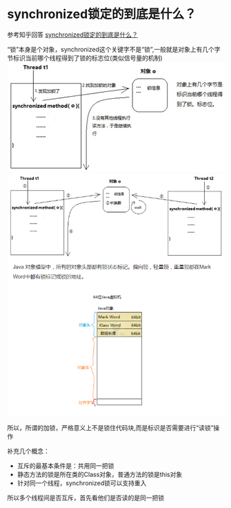 # synchronized锁定的到底是什么？
参考知乎回答 [synchronized锁定的到底是什么？](https://www.zhihu.com/question/57794716?sort=created)

“锁”本身是个对象，synchronized这个关键字不是“锁”,一般就是对象上有几个字节标识当前哪个线程得到了锁的标志位(类似信号量的机制)
![synchronized锁定示意图1](../assert/synchronized锁定示意图1.jpg)
![synchronized锁定示意图2](../assert/synchronized锁定示意图2.jpg)
![synchronized锁定示意图3](../assert/synchronized锁定示意图3.jpg)

所以，所谓的加锁，严格意义上不是锁住代码块,而是标识是否需要进行“读锁”操作

补充几个概念：
+ 互斥的最基本条件是：共用同一把锁
+ 静态方法的锁是所在类的Class对象，普通方法的锁是this对象
+ 针对同一个线程，synchronized锁可以支持重入

所以多个线程间是否互斥，首先看他们是否读的是同一把锁